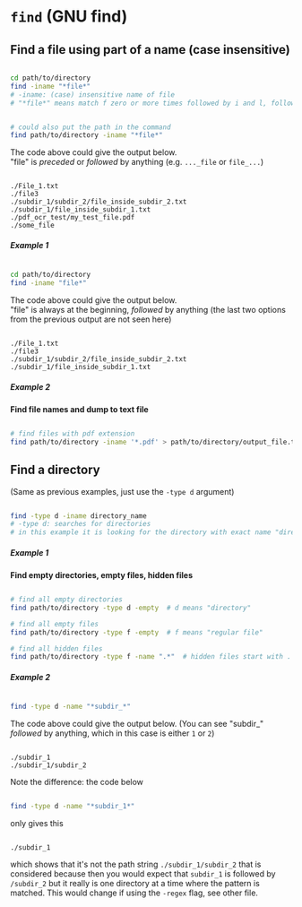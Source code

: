 # `find` (GNU find)

## Find a file using part of a name (case insensitive)

```Bash

cd path/to/directory
find -iname "*file*"
# -iname: (case) insensitive name of file
# "*file*" means match f zero or more times followed by i and l, followed by e zero or more times

```

```Bash

# could also put the path in the command
find path/to/directory -iname "*file*"

```

The code above could give the output below.  
"file" is *preceded* or *followed* by anything (e.g. `..._file` or `file_...`)

```

./File_1.txt
./file3
./subdir_1/subdir_2/file_inside_subdir_2.txt
./subdir_1/file_inside_subdir_1.txt
./pdf_ocr_test/my_test_file.pdf
./some_file

```

##### Example 1

```Bash

cd path/to/directory
find -iname "file*"

```

The code above could give the output below.  
"file" is always at the beginning, *followed* by anything (the last two options from the previous 
output are not seen here)

```

./File_1.txt
./file3
./subdir_1/subdir_2/file_inside_subdir_2.txt
./subdir_1/file_inside_subdir_1.txt

```

##### Example 2

**Find file names and dump to text file**

```Bash

# find files with pdf extension
find path/to/directory -iname '*.pdf' > path/to/directory/output_file.txt

```


<!-- ≈≈≈≈≈≈≈≈≈≈≈≈≈≈≈≈≈≈≈≈≈≈≈≈≈≈≈≈≈≈≈≈≈≈≈≈≈≈≈≈≈≈≈***≈≈≈≈≈≈≈≈≈≈≈≈≈≈≈≈≈≈≈≈≈≈≈≈≈≈≈≈≈≈≈≈≈≈≈≈≈≈≈≈≈≈≈≈≈ -->
## Find a directory

(Same as previous examples, just use the `-type d` argument)

```Bash

find -type d -iname directory_name
# -type d: searches for directories
# in this example it is looking for the directory with exact name "directory_name"

```

##### Example 1

**Find empty directories, empty files, hidden files**

```Bash

# find all empty directories
find path/to/directory -type d -empty  # d means "directory"

# find all empty files
find path/to/directory -type f -empty  # f means "regular file"

# find all hidden files
find path/to/directory -type f -name ".*"  # hidden files start with .

```

##### Example 2

```Bash

find -type d -name "*subdir_*"

```

The code above could give the output below. (You can see "subdir_" *followed* by anything, which in
this case is either `1` or `2`)

```

./subdir_1
./subdir_1/subdir_2

```

Note the difference: the code below

```Bash

find -type d -name "*subdir_1*"

```

only gives this

```

./subdir_1

```

which shows that it's not the path string `./subdir_1/subdir_2` that is considered because then you
would expect that `subdir_1` is followed by `/subdir_2` but it really is one directory at a time
where the pattern is matched. This would change if using the `-regex` flag, see other file.


<!-- maybe look at this site -->
<!-- https://www.tecmint.com/35-practical-examples-of-linux-find-command/ -->
<!-- Part III – Search Files Based On Owners and Groups -->

<!-- definitely look at this -->

<!-- * Scavenging for Credentials [a use of the `find` command page 211 black hat bash] -->
<!-- * Finding Files Based on Permissions [page 207 black hat bash] -->
